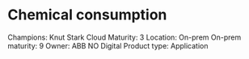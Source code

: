 # Chemical consumption

Champions: Knut Stark
Cloud Maturity: 3
Location: On-prem
On-prem maturity: 9
Owner: ABB NO Digital
Product type: Application